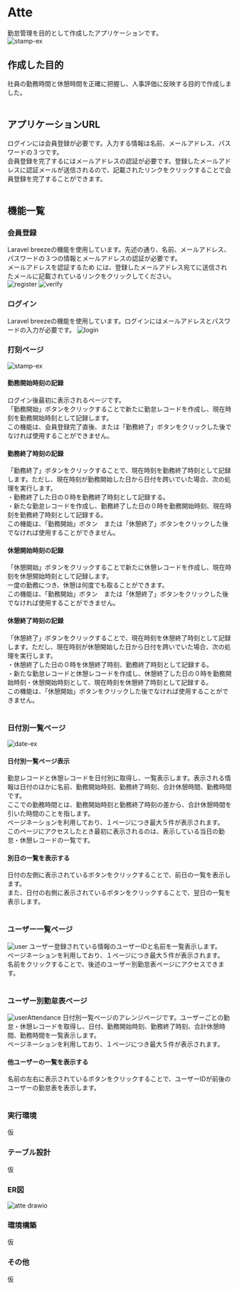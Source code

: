 # Atte
勤怠管理を目的として作成したアプリケーションです。<br>
![stamp-ex](https://github.com/matsudayuki8140/attendance/assets/129087994/90f6408b-cc99-4556-badc-40f0e33d8730)
<br>
## 作成した目的
社員の勤務時間と休憩時間を正確に把握し、人事評価に反映する目的で作成しました。<br>
<br>
## アプリケーションURL
ログインには会員登録が必要です。入力する情報は名前、メールアドレス、パスワードの３つです。<br>
会員登録を完了するにはメールアドレスの認証が必要です。登録したメールアドレスに認証メールが送信されるので、記載されたリンクをクリックすることで会員登録を完了することができます。<br>
<br>
## 機能一覧
### 会員登録
Laravel breezeの機能を使用しています。先述の通り、名前、メールアドレス、パスワードの３つの情報とメールアドレスの認証が必要です。<br>
メールアドレスを認証するため
には、登録したメールアドレス宛てに送信されたメールに記載されているリンクをクリックしてください。<br>
![register](https://github.com/matsudayuki8140/attendance/assets/129087994/5d06a2df-f8ca-4e6d-9f54-6eb4289201af)
![verify](https://github.com/matsudayuki8140/attendance/assets/129087994/01e98923-9e4f-4a29-997b-85425c455071)

### ログイン
Laravel breezeの機能を使用しています。ログインにはメールアドレスとパスワードの入力が必要です。
![login](https://github.com/matsudayuki8140/attendance/assets/129087994/93419a74-5cbd-422e-9f56-f443ba380f33)
### 打刻ページ
![stamp-ex](https://github.com/matsudayuki8140/attendance/assets/129087994/90f6408b-cc99-4556-badc-40f0e33d8730)
#### 勤務開始時刻の記録
ログイン後最初に表示されるページです。<br>
「勤務開始」ボタンをクリックすることで新たに勤怠レコードを作成し、現在時刻を勤務開始時刻として記録します。<br>
この機能は、会員登録完了直後、または「勤務終了」ボタンをクリックした後でなければ使用することができません。<br>
#### 勤務終了時刻の記録
「勤務終了」ボタンをクリックすることで、現在時刻を勤務終了時刻として記録します。ただし、現在時刻が勤務開始した日から日付を跨いでいた場合、次の処理を実行します。<br>
・勤務終了した日の０時を勤務終了時刻として記録する。<br>
・新たな勤怠レコードを作成し、勤務終了した日の０時を勤務開始時刻、現在時刻を勤務終了時刻として記録する。<br>
この機能は、「勤務開始」ボタン　または「休憩終了」ボタンをクリックした後でなければ使用することができません。<br>
#### 休憩開始時刻の記録
「休憩開始」ボタンをクリックすることで新たに休憩レコードを作成し、現在時刻を休憩開始時刻として記録します。<br>
一度の勤務につき、休憩は何度でも取ることができます。<br>
この機能は、「勤務開始」ボタン　または「休憩終了」ボタンをクリックした後でなければ使用することができません。<br>
#### 休憩終了時刻の記録
「休憩終了」ボタンをクリックすることで、現在時刻を休憩終了時刻として記録します。ただし、現在時刻が休憩開始した日から日付を跨いでいた場合、次の処理を実行します。<br>
・休憩終了した日の０時を休憩終了時刻、勤務終了時刻として記録する。<br>
・新たな勤怠レコードと休憩レコードを作成し、休憩終了した日の０時を勤務開始時刻・休憩開始時刻として、現在時刻を休憩終了時刻として記録する。<br>
この機能は、「休憩開始」ボタンをクリックした後でなければ使用することができません。<br>
<br>
### 日付別一覧ページ
![date-ex](https://github.com/matsudayuki8140/attendance/assets/129087994/192f49fb-79c4-4fb7-b0d1-f5ab7d322ed4)
#### 日付別一覧ページ表示
勤怠レコードと休憩レコードを日付別に取得し、一覧表示します。表示される情報は日付のほかに名前、勤務開始時刻、勤務終了時刻、合計休憩時間、勤務時間です。<br>
ここでの勤務時間とは、勤務開始時刻と勤務終了時刻の差から、合計休憩時間を引いた時間のことを指します。<br>
ページネーションを利用しており、１ページにつき最大５件が表示されます。<br>
このページにアクセスしたとき最初に表示されるのは、表示している当日の勤怠・休憩レコードの一覧です。<br>
#### 別日の一覧を表示する
日付の左側に表示されているボタンをクリックすることで、前日の一覧を表示します。<br>
また、日付の右側に表示されているボタンをクリックすることで、翌日の一覧を表示します。<br>
<br>
### ユーザー一覧ページ
![user](https://github.com/matsudayuki8140/attendance/assets/129087994/0a63185a-0688-4485-9bfb-2744543117d1)
ユーザー登録されている情報のユーザーIDと名前を一覧表示します。<br>
ページネーションを利用しており、１ページにつき最大５件が表示されます。<br>
名前をクリックすることで、後述のユーザー別勤怠表ページにアクセスできます。<br>
<br>
### ユーザー別勤怠表ページ
![userAttendance](https://github.com/matsudayuki8140/attendance/assets/129087994/d951032b-6511-4a09-afaa-f2952aea4d54)
日付別一覧ページのアレンジページです。ユーザーごとの勤怠・休憩レコードを取得し、日付、勤務開始時刻、勤務終了時刻、合計休憩時間、勤務時間を一覧表示します。<br>
ページネーションを利用しており、１ページにつき最大５件が表示されます。<br>
#### 他ユーザーの一覧を表示する
名前の左右に表示されているボタンをクリックすることで、ユーザーIDが前後のユーザーの勤怠表を表示します。<br>
<br>
### 実行環境
仮
### テーブル設計
仮

### ER図
![atte drawio](https://github.com/matsudayuki8140/attendance/assets/129087994/cfb8a67f-bdf5-4a7e-831b-e1cd0bbed660)

### 環境構築
仮
### その他
仮
